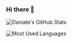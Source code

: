 ### Hi there 👋

![Daniate's GitHub Stats](https://github-readme-stats.vercel.app/api?username=Daniate&show_icons=true&theme=github_dark)

![Most Used Languages](https://github-readme-stats-git-masterrstaa-rickstaa.vercel.app/api/top-langs?username=Daniate)

<!--
**Daniate/Daniate** is a ✨ _special_ ✨ repository because its `README.md` (this file) appears on your GitHub profile.

Here are some ideas to get you started:

- 🔭 I’m currently working on ...
- 🌱 I’m currently learning ...
- 👯 I’m looking to collaborate on ...
- 🤔 I’m looking for help with ...
- 💬 Ask me about ...
- 📫 How to reach me: ...
- 😄 Pronouns: ...
- ⚡ Fun fact: ...
-->
